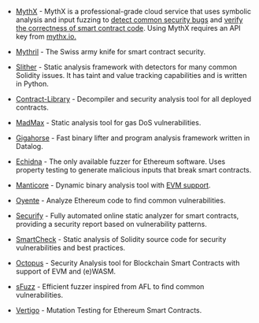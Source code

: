 - [MythX](https://mythx.io/) - MythX is a professional-grade cloud service that uses symbolic analysis and input fuzzing to [detect
common security bugs](https://medium.com/consensys-diligence/detecting-the-top-4-critical-smart-contract-vulnerabilities-with-mythx-9c568d7db7a6) and [verify the correctness of smart contract code](https://medium.com/coinmonks/advanced-smart-contract-security-verification-in-remix-9630b43695e5). Using MythX requires an API key from [mythx.io.](https://mythx.io/)

- [Mythril](https://github.com/ConsenSys/mythril) - The Swiss army knife for smart contract security.

- [Slither](https://github.com/crytic/slither) - Static analysis framework with detectors for many common Solidity issues. It has taint and value
tracking capabilities and is written in Python.

- [Contract-Library](https://library.dedaub.com/) - Decompiler and security analysis tool for all deployed contracts.

- [MadMax](https://github.com/nevillegrech/MadMax) - Static analysis tool for gas DoS vulnerabilities.

- [Gigahorse](https://github.com/nevillegrech/gigahorse-toolchain) - Fast binary lifter and program analysis framework written in Datalog.

- [Echidna](https://github.com/crytic/echidna) - The only available fuzzer for Ethereum software. Uses property testing to generate malicious
inputs that break smart contracts.

- [Manticore](https://github.com/trailofbits/manticore) - Dynamic binary analysis tool with [EVM support](https://asciinema.org/a/haJU2cl0R0Q3jB9wd733LVosL).

- [Oyente](https://github.com/enzymefinance/oyente) - Analyze Ethereum code to find common vulnerabilities.

- [Securify](https://github.com/eth-sri/securify2) - Fully automated online static analyzer for smart contracts, providing a security report based on
vulnerability patterns.

- [SmartCheck](https://smartdec.net/) - Static analysis of Solidity source code for security vulnerabilities and best practices.

- [Octopus](https://github.com/FuzzingLabs/octopus) - Security Analysis tool for Blockchain Smart Contracts with support of EVM and (e)WASM.

- [sFuzz](https://contract.guardstrike.com/#/scan) - Efficient fuzzer inspired from AFL to find common vulnerabilities.

- [Vertigo](https://github.com/JoranHonig/vertigo) - Mutation Testing for Ethereum Smart Contracts.
